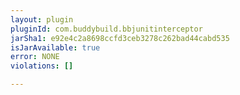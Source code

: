 ```yaml
---
layout: plugin
pluginId: com.buddybuild.bbjunitinterceptor
jarSha1: e92e4c2a8698ccfd3ceb3278c262bad44cabd535
isJarAvailable: true
error: NONE
violations: []

---
```

